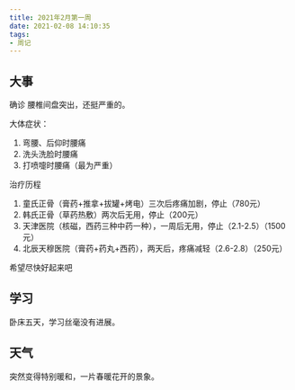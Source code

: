 ```yaml
---
title: 2021年2月第一周
date: 2021-02-08 14:10:35
tags:
- 周记
---
```


## 大事

确诊 腰椎间盘突出，还挺严重的。

大体症状：

1. 弯腰、后仰时腰痛
2. 洗头洗脸时腰痛
3. 打喷嚏时腰痛（最为严重）

治疗历程

1. 童氏正骨（膏药+推拿+拔罐+烤电）三次后疼痛加剧，停止（780元）
2. 韩氏正骨（草药热敷）两次后无用，停止（200元）
3. 天津医院（核磁，西药三种中药一种），一周后无用，停止（2.1-2.5）（1500元）
4. 北辰天穆医院（膏药+药丸+西药），两天后，疼痛减轻（2.6-2.8）（250元）

希望尽快好起来吧



## 学习

卧床五天，学习丝毫没有进展。

## 天气

突然变得特别暖和，一片春暖花开的景象。


